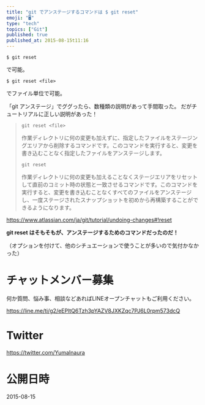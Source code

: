 ```yaml
---
title: "git でアンステージするコマンドは $ git reset"
emoji: "🖥"
type: "tech"
topics: ["Git"]
published: true
published_at: 2015-08-15t11:16
---
```


`$ git reset`

で可能。

`$ git reset <file>`

でファイル単位で可能。

「git アンステージ」でググったら、数種類の説明があって手間取った。
だがチュートリアルに正しい説明があった！

>`git reset <file>`
>
>作業ディレクトリに何の変更も加えずに、指定したファイルをステージングエリアから削除するコマンドです。このコマンドを実行すると、変更を書き込むことなく指定したファイルをアンステージします。
>
>`git reset`
>
>作業ディレクトリに何の変更も加えることなくステージエリアをリセットして直前のコミット時の状態と一致させるコマンドです。このコマンドを実行すると、変更を書き込むことなくすべてのファイルをアンステージし、一度ステージされたスナップショットを初めから再構築することができるようになります。

https://www.atlassian.com/ja/git/tutorial/undoing-changes#!reset

**git reset はそもそもが、アンステージするためのコマンドだったのだ！**

（オプションを付けて、他のシチュエーションで使うことが多いので気付かなかった）








<!-- Update From Qiita API -->

# チャットメンバー募集


何か質問、悩み事、相談などあればLINEオープンチャットもご利用ください。

https://line.me/ti/g2/eEPltQ6Tzh3pYAZV8JXKZqc7PJ6L0rpm573dcQ





# Twitter


https://twitter.com/YumaInaura


<!-- Update From Qiita API -->



# 公開日時

2015-08-15

